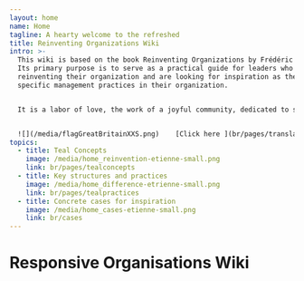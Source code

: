 ```yaml
---
layout: home
name: Home
tagline: A hearty welcome to the refreshed
title: Reinventing Organizations Wiki
intro: >-
  This wiki is based on the book Reinventing Organizations by Frédéric Laloux.
  Its primary purpose is to serve as a practical guide for leaders who are
  reinventing their organization and are looking for inspiration as they upgrade
  specific management practices in their organization.


  It is a labor of love, the work of a joyful community, dedicated to soulful organizations everywhere coming to life. We  invite you to[ join us and contribute](br/pages/how-can-you-contribute)  to add cases and insights to this wiki.


  ![](/media/flagGreatBritainXXS.png)    [Click here ](br/pages/translations) for accessing translations of this Wiki (Hungarian and Spanish are available today - Russian, Chinese and French in progress)
topics:
  - title: Teal Concepts
    image: /media/home_reinvention-etienne-small.png
    link: br/pages/tealconcepts
  - title: Key structures and practices
    image: /media/home_difference-etrienne-small.png
    link: br/pages/tealpractices
  - title: Concrete cases for inspiration
    image: /media/home_cases-etienne-small.png
    link: br/cases
---
```


# Responsive Organisations Wiki
